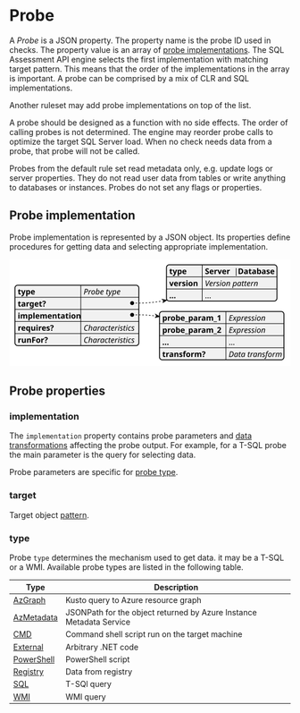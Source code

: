# Probe

A *Probe* is a JSON property. The property name is the probe ID used in checks. The property value is an array of [probe implementations](#probe-implementation). The SQL Assessment API engine selects the first implementation with matching target pattern. This means that the order of the implementations in the array is important. A probe can be comprised by a mix of CLR and SQL implementations.

Another ruleset may add probe implementations on top of the list.

A probe should be designed as a function with no side effects. The order of calling probes is not determined. The engine may reorder probe calls to optimize the target SQL Server load. When no check needs data from a probe, that probe will not be called.

Probes from the default rule set read metadata only, e.g. update logs or server properties. They do not read user data from tables or write anything to databases or instances. Probes do not set any flags or properties.

## Probe implementation

Probe implementation is represented by a JSON object. Its properties define procedures for getting data and selecting appropriate implementation.

![Probe structure](img\ProbeStructure.svg)

## Probe properties

### implementation

The `implementation` property contains probe parameters and [data transformations](DataTransformation.md) affecting the probe output. For example, for a T-SQL probe the main parameter is the query for selecting data.

Probe parameters are specific for [probe type](#type).

### target

Target object [pattern](TargetPattern.md).

### type

Probe `type` determines the mechanism used to get data. it may be a T-SQL or a WMI. Available probe types are listed in the following table.

|Type|Description|
|---|---|
|[AzGraph](../Reference/Probes/AzGraphProbe.md)|Kusto query to Azure resource graph|
|[AzMetadata](../Reference/Probes/AzMetadataProbe.md)|JSONPath for the object returned by Azure Instance Metadata Service|
|[CMD](../Reference/Probes/CMDShellProbes.md)|Command shell script run on the target machine|
|[External](../Reference//Probes/ExternalProbe.md)|Arbitrary .NET code|
|[PowerShell](../Reference/Probes/PowerShellProbes.md)|PowerShell script|
|[Registry](../Reference/Probes/RegistryProbes.md)|Data from registry|
|[SQL](../Reference/Probes/TSQLProbes.md)|T-SQl query|
|[WMI](../Reference/Probes/WMIProbes.md)|WMI query|